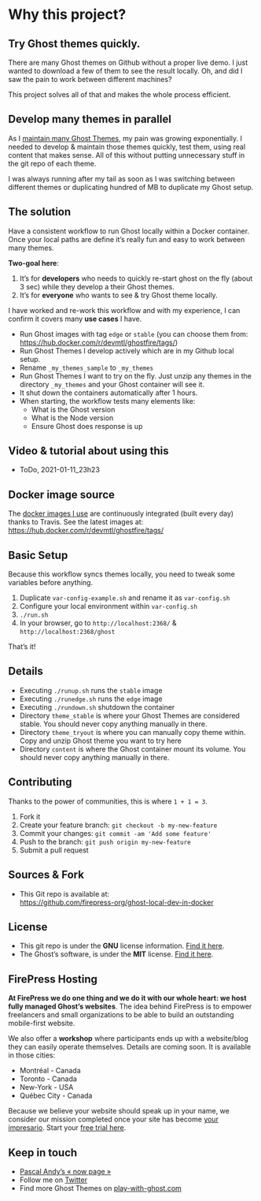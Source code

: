 # Why this project?

## Try Ghost themes quickly.

There are many Ghost themes on Github without a proper live demo. I just wanted to download a few of them to see the result locally. Oh, and did I saw the pain to work between different machines?

This project solves all of that and makes the whole process efficient.

## Develop many themes in parallel

As I [maintain many Ghost Themes](https://github.com/firepress-org), my pain was growing exponentially. I needed to develop & maintain those themes quickly, test them, using real content that makes sense. All of this without putting unnecessary stuff in the git repo of each theme. 

I was always running after my tail as soon as I was switching between different themes or duplicating hundred of MB to duplicate my Ghost setup.

## The solution

Have a consistent workflow to run Ghost locally within a Docker container. Once your local paths are define it’s really fun and easy to work between many themes.

**Two-goal here**:

1. It’s for **developers** who needs to quickly re-start ghost on the fly (about 3 sec) while they develop a their Ghost themes.
2. It’s for **everyone** who wants to see & try Ghost theme locally.

I have worked and re-work this workflow and with my experience, I can confirm it covers many **use cases** I have.

- Run Ghost images with tag `edge` or `stable` (you can choose them from: https://hub.docker.com/r/devmtl/ghostfire/tags/)
- Run Ghost Themes I develop actively which are in my Github local setup.
- Rename `_my_themes_sample` to `_my_themes`
- Run Ghost Themes I want to try on the fly. Just unzip any themes in the directory `_my_themes` and your Ghost container will see it.
- It shut down the containers automatically after 1 hours.
- When starting, the workflow tests many elements like:
    - What is the Ghost version
    - What is the Node version
    - Ensure Ghost does response is up

## Video & tutorial about using this

- ToDo, 2021-01-11_23h23

## Docker image source

The [docker images I use](https://github.com/firepress-org/ghostfire) are continuously integrated (built every day) thanks to Travis. See the latest images at: https://hub.docker.com/r/devmtl/ghostfire/tags/

## Basic Setup

Because this workflow syncs themes locally, you need to tweak some variables before anything.

1. Duplicate `var-config-example.sh` and rename it as `var-config.sh`
2. Configure your local environment within `var-config.sh`
3. `./run.sh`
4. In your browser, go to `http://localhost:2368/` & `http://localhost:2368/ghost`

That’s it!

## Details

- Executing `./runup.sh` runs the `stable` image
- Executing `./runedge.sh` runs the `edge` image
- Executing `./rundown.sh` shutdown the container
- Directory `theme_stable` is where your Ghost Themes are considered stable. You should never copy anything manually in there.
- Directory `theme_tryout` is where you can manually copy theme within. Copy and unzip Ghost theme you want to try here
- Directory `content` is where the Ghost container mount its volume. You should never copy anything manually in there.

## Contributing

Thanks to the power of communities, this is where `1 + 1 = 3`.

1. Fork it
2. Create your feature branch: `git checkout -b my-new-feature`
3. Commit your changes: `git commit -am 'Add some feature'`
4. Push to the branch: `git push origin my-new-feature`
5. Submit a pull request


## Sources & Fork

- This Git repo is available at:<br> https://github.com/firepress-org/ghost-local-dev-in-docker


## License

- This git repo is under the **GNU** license information. [Find it here](https://github.com/pascalandy/GNU-GENERAL-PUBLIC-LICENSE).
- The Ghost’s software, is under the **MIT** license. [Find it here](https://ghost.org/license/).


## FirePress Hosting

**At FirePress we do one thing and we do it with our whole heart: we host fully managed Ghost’s websites**. The idea behind FirePress is to empower freelancers and small organizations to be able to build an outstanding mobile-first website.

We also offer a **workshop** where participants ends up with a website/blog they can easily operate themselves. Details are coming soon. It is available in those cities:

- Montréal - Canada
- Toronto - Canada
- New-York - USA
- Québec City - Canada

Because we believe your website should speak up in your name, we consider our mission completed once your site has become [your impresario](https://play-with-ghost.com/ghost-themes/why-launching-your-next-website-with-firepress/). Start your [free trial here](https://play-with-ghost.com/ghost-themes/free-10-day-trial/).


## Keep in touch

- [Pascal Andy’s « now page »](https://pascalandy.com/blog/now/)
- Follow me on [Twitter](https://twitter.com/askpascalandy)
- Find more Ghost Themes on [play-with-ghost.com](https://play-with-ghost.com/)